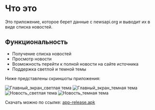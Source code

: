# Что это
Это приложение, которое берет данные с newsapi.org и выводит их в виде списка новостей.

## Функциональность

- Получение списка новостей
- Просмотр новости
- Возможность перейти к полной новости на сайте источника
- Поддержка светлой и темной темы

Ниже представлены скриншоты приложения:

![Главный_экран_светлая тема](screenshots/main_light.png)
![Главный_экран_темная тема](screenshots/main_dark.png)
![Новость_светлая тема](screenshots/post_light.png)
![Новость_темная тема](screenshots/post_dark.png)

Скачать можно по ссылке: [app-release.apk](https://raw.githubusercontent.com/kosyan2917/flutter_dz1/master/app-release.apk)
